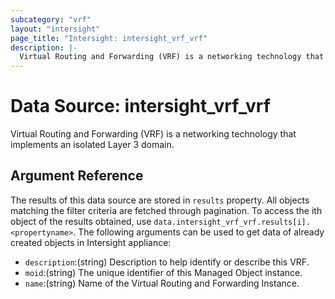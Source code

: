 ```yaml
---
subcategory: "vrf"
layout: "intersight"
page_title: "Intersight: intersight_vrf_vrf"
description: |-
  Virtual Routing and Forwarding (VRF) is a networking technology that implements an isolated Layer 3 domain.
---
```


# Data Source: intersight_vrf_vrf
Virtual Routing and Forwarding (VRF) is a networking technology that implements an isolated Layer 3 domain.
## Argument Reference
The results of this data source are stored in `results` property.
All objects matching the filter criteria are fetched through pagination.
To access the ith object of the results obtained, use `data.intersight_vrf_vrf.results[i].<propertyname>`.
The following arguments can be used to get data of already created objects in Intersight appliance:
* `description`:(string) Description to help identify or describe this VRF. 
* `moid`:(string) The unique identifier of this Managed Object instance. 
* `name`:(string) Name of the Virtual Routing and Forwarding Instance. 
 